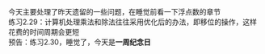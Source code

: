 今天主要处理了昨天遗留的一些问题，在睡觉前看一下浮点数的章节  
练习2.29：计算机处理乘法和除法往往采用优化后的办法，即移位的操作，这样花费的时间周期会更短  
预告：练习2.30，睡觉了，今天是**一周纪念日**